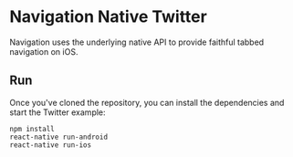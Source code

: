 # Navigation Native Twitter
Navigation uses the underlying native API to provide faithful tabbed navigation on iOS.

## Run
Once you've cloned the repository, you can install the dependencies and start the Twitter example:

    npm install
    react-native run-android
    react-native run-ios
